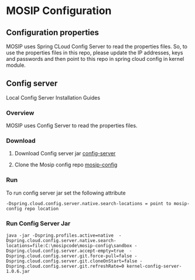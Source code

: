 # MOSIP Configuration

## Configuration properties

MOSIP uses Spring CLoud Config Server to read the properties files. So, to use the properties files in this repo, please update the IP addresses, keys and passwords and then point to this repo in spring cloud config in kernel module.

## Config server 

Local Config Server Installation Guides

### Overview
MOSIP uses Config Server to read the properties files. 

### Download 

1. Download Config server jar [config-server](https://mvnrepository.com/artifact/io.mosip.kernel/kernel-config-server)

2. Clone the Mosip config repo [mosip-config](https://github.com/mosip/mosip-config/tree/develop2-v2)

### Run 

To run config server jar set the following attribute 

```
-Dspring.cloud.config.server.native.search-locations = point to mosip-config repo location
```

### Run Config Server Jar

```
java -jar -Dspring.profiles.active=native  -Dspring.cloud.config.server.native.search-locations=file:C:\mosipcode\mosip-config\sandbox -Dspring.cloud.config.server.accept-empty=true  -Dspring.cloud.config.server.git.force-pull=false -Dspring.cloud.config.server.git.cloneOnStart=false -Dspring.cloud.config.server.git.refreshRate=0 kernel-config-server-1.0.6.jar
```
